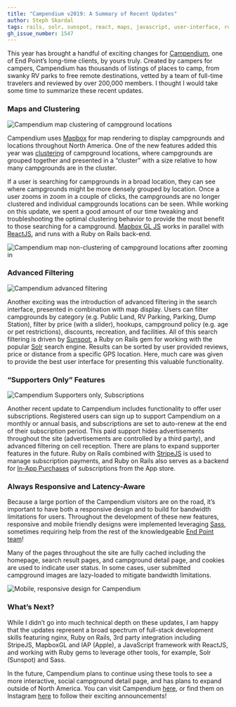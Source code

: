 ```yaml
---
title: "Campendium v2019: A Summary of Recent Updates"
author: Steph Skardal
tags: rails, solr, sunspot, react, maps, javascript, user-interface, ruby, clients, case-study
gh_issue_number: 1547
---
```


This year has brought a handful of exciting changes for [Campendium](https://www.campendium.com/), one of End Point’s long-time clients, by yours truly. Created by campers for campers, Campendium has thousands of listings of places to camp, from swanky RV parks to free remote destinations, vetted by a team of full-time travelers and reviewed by over 200,000 members. I thought I would take some time to summarize these recent updates.
 
### Maps and Clustering

![Campendium map clustering of campground locations](/blog/2019/08/05/campendium-updates/map-clusters.png)

Campendium uses [Mapbox](https://www.mapbox.com/) for map rendering to display campgrounds and locations throughout North America. One of the new features added this year was [clustering](https://docs.mapbox.com/mapbox-gl-js/example/cluster/) of campground locations, where campgrounds are grouped together and presented in a “cluster” with a size relative to how many campgrounds are in the cluster. 

If a user is searching for campgrounds in a broad location, they can see where campgrounds might be more densely grouped by location. Once a user zooms in zoom in a couple of clicks, the campgrounds are no longer clustered and individual campgrounds locations can be seen. While working on this update, we spent a good amount of our time tweaking and troubleshooting the optimal clustering behavior to provide the most benefit to those searching for a campground. [Mapbox GL JS](https://docs.mapbox.com/mapbox-gl-js/api/) works in parallel with [ReactJS](https://reactjs.org/), and runs with a Ruby on Rails back-end.

![Campendium map non-clustering of campground locations after zooming in](/blog/2019/08/05/campendium-updates/map-non-clusters.jpg)

### Advanced Filtering

![Campendium advanced filtering](/blog/2019/08/05/campendium-updates/map-filtering.jpg)

Another exciting was the introduction of advanced filtering in the search interface, presented in combination with map display. Users can filter campgrounds by category (e.g. Public Land, RV Parking, Parking, Dump Station), filter by price (with a slider), hookups, campground policy (e.g. age or pet restrictions), discounts, recreation, and facilities. All of this search filtering is driven by [Sunspot](https://github.com/sunspot/sunspot), a Ruby on Rails gem for working with the popular [Solr](https://lucene.apache.org/solr/) search engine. Results can be sorted by user provided reviews, price or distance from a specific GPS location. Here, much care was given to provide the best user interface for presenting this valuable functionality.

### “Supporters Only” Features

![Campendium Supporters only, Subscriptions](/blog/2019/08/05/campendium-updates/supporters.jpg)

Another recent update to Campendium includes functionality to offer user subscriptions. Registered users can sign up to support Campendium on a monthly or annual basis, and subscriptions are set to auto-renew at the end of their subscription period. This paid support hides advertisements throughout the site (advertisements are controlled by a third party), and advanced filtering on cell reception. There are plans to expand supporter features in the future. Ruby on Rails combined with [StripeJS](https://stripe.com/docs/stripe-js/reference) is used to manage subscription payments, and Ruby on Rails also serves as a backend for [In-App Purchases](https://developer.apple.com/in-app-purchase/) of subscriptions from the App store. 

### Always Responsive and Latency-Aware

Because a large portion of the Campendium visitors are on the road, it’s important to have both a responsive design and to build for bandwidth limitations for users. Throughout the development of these new features, responsive and mobile friendly designs were implemented leveraging [Sass](https://sass-lang.com/), sometimes requiring help from the rest of the knowledgeable [End Point team](/team)!

Many of the pages throughout the site are fully cached including the homepage, search result pages, and campground detail page, and cookies are used to indicate user status. In some cases, user submitted campground images are lazy-loaded to mitigate bandwidth limitations.

![Mobile, responsive design for Campendium](/blog/2019/08/05/campendium-updates/mobile.jpg)

### What’s Next?

While I didn’t go into much technical depth on these updates, I am happy that the updates represent a broad spectrum of full-stack development skills featuring nginx, Ruby on Rails, 3rd party integration including StripeJS, MapboxGL and IAP (Apple), a JavaScript framework with ReactJS, and working with Ruby gems to leverage other tools, for example, Solr (Sunspot) and Sass.

In the future, Campendium plans to continue using these tools to see a more interactive, social campground detail page, and has plans to expand outside of North America. You can visit Campendium [here](https://www.campendium.com/), or find them on Instagram [here](https://www.instagram.com/campendium/?hl=en) to follow their exciting announcements! 
